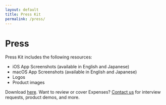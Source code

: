 ```yaml
---
layout: default
title: Press Kit
permalink: /press/
---
```


# Press

Press Kit includes the following resources:

- iOS App Screenshots (available in English and Japanese)
- macOS App Screenshots (available in English and Japanese)
- Logos
- Product images

Download [here](https://github.com/pixyzehn/getexpenses.app/releases/latest/download/presskit.zip). Want to review or cover Expenses? <a href="/contact/">Contact us</a> for interview requests, product demos, and more.

